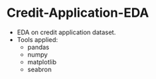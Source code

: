 # Credit-Application-EDA
- EDA on credit application dataset.
- Tools applied:
  - pandas
  - numpy
  - matplotlib
  - seabron
